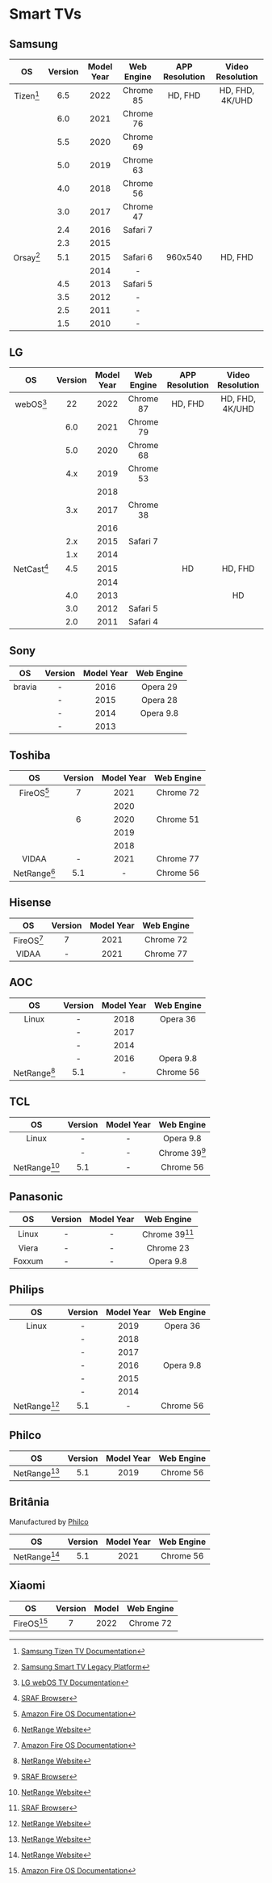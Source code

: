 # Smart TVs

## Samsung

|    OS     | Version | Model Year | Web Engine | APP Resolution | Video Resolution |
|:---------:|:-------:|:----------:|:----------:|:--------------:|:----------------:|
| Tizen[^1] |   6.5   |    2022    | Chrome 85  |    HD, FHD     | HD, FHD, 4K/UHD  |
|           |   6.0   |    2021    | Chrome 76  |                |                  |
|           |   5.5   |    2020    | Chrome 69  |                |                  |
|           |   5.0   |    2019    | Chrome 63  |                |                  |
|           |   4.0   |    2018    | Chrome 56  |                |                  |
|           |   3.0   |    2017    | Chrome 47  |                |                  |
|           |   2.4   |    2016    |  Safari 7  |                |                  |
|           |   2.3   |    2015    |            |                |                  |
| Orsay[^6] |   5.1   |    2015    |  Safari 6  |    960x540     |     HD, FHD      |
|           |         |    2014    |     -      |                |                  |
|           |   4.5   |    2013    |  Safari 5  |                |                  |
|           |   3.5   |    2012    |     -      |                |                  |
|           |   2.5   |    2011    |     -      |                |                  |
|           |   1.5   |    2010    |     -      |                |                  |

## LG

|     OS      | Version | Model Year | Web Engine | APP Resolution | Video Resolution |
|:-----------:|:-------:|:----------:|:----------:|:--------------:|:----------------:|
|  webOS[^2]  |   22    |    2022    | Chrome 87  |    HD, FHD     | HD, FHD, 4K/UHD  |
|             |   6.0   |    2021    | Chrome 79  |                |                  |
|             |   5.0   |    2020    | Chrome 68  |                |                  |
|             |   4.x   |    2019    | Chrome 53  |                |                  |
|             |         |    2018    |            |                |                  |
|             |   3.x   |    2017    | Chrome 38  |                |                  |
|             |         |    2016    |            |                |                  |
|             |   2.x   |    2015    |  Safari 7  |                |                  |
|             |   1.x   |    2014    |            |                |                  |
| NetCast[^5] |   4.5   |    2015    |            |       HD       |     HD, FHD      |
|             |         |    2014    |            |                |                  |
|             |   4.0   |    2013    |            |                |        HD        |
|             |   3.0   |    2012    |  Safari 5  |                |                  |
|             |   2.0   |    2011    |  Safari 4  |                |                  |

## Sony

|   OS   | Version | Model Year | Web Engine |
|:------:|:-------:|:----------:|:----------:|
| bravia |    -    |    2016    |  Opera 29  |
|        |    -    |    2015    |  Opera 28  |
|        |    -    |    2014    | Opera 9.8  |
|        |    -    |    2013    |            |

## Toshiba

|      OS      | Version | Model Year | Web Engine |
|:------------:|:-------:|:----------:|:----------:|
|  FireOS[^3]  |    7    |    2021    | Chrome 72  |
|              |         |    2020    |            |
|              |    6    |    2020    | Chrome 51  |
|              |         |    2019    |            |
|              |         |    2018    |            |
|    VIDAA     |    -    |    2021    | Chrome 77  |
| NetRange[^4] |   5.1   |     -      | Chrome 56  |

## Hisense

|     OS     | Version | Model Year | Web Engine |
|:----------:|:-------:|:----------:|:----------:|
| FireOS[^3] |    7    |    2021    | Chrome 72  |
|   VIDAA    |    -    |    2021    | Chrome 77  |

## AOC

|      OS      | Version | Model Year | Web Engine |
|:------------:|:-------:|:----------:|:----------:|
|    Linux     |    -    |    2018    |  Opera 36  |
|              |    -    |    2017    |            |
|              |    -    |    2014    |            |
|              |    -    |    2016    | Opera 9.8  |
| NetRange[^4] |   5.1   |     -      | Chrome 56  |

## TCL

|      OS      | Version | Model Year |  Web Engine   |
|:------------:|:-------:|:----------:|:-------------:|
|    Linux     |    -    |     -      |   Opera 9.8   |
|              |    -    |     -      | Chrome 39[^5] |
| NetRange[^4] |   5.1   |     -      |   Chrome 56   |

## Panasonic

|   OS   | Version | Model Year |  Web Engine   |
|:------:|:-------:|:----------:|:-------------:|
| Linux  |    -    |     -      | Chrome 39[^5] |
| Viera  |    -    |     -      |   Chrome 23   |
| Foxxum |    -    |     -      |   Opera 9.8   |

## Philips

|      OS      | Version | Model Year | Web Engine |
|:------------:|:-------:|:----------:|:----------:|
|    Linux     |    -    |    2019    |  Opera 36  |
|              |    -    |    2018    |            |
|              |    -    |    2017    |            |
|              |    -    |    2016    | Opera 9.8  |
|              |    -    |    2015    |            |
|              |    -    |    2014    |            |
| NetRange[^4] |   5.1   |     -      | Chrome 56  |

## Philco

|      OS      | Version | Model Year | Web Engine |
|:------------:|:-------:|:----------:|:----------:|
| NetRange[^4] |   5.1   |    2019    | Chrome 56  |

## Britânia

Manufactured by [Philco](#philco-smart-tvs)

|      OS      | Version | Model Year | Web Engine |
|:------------:|:-------:|:----------:|:----------:|
| NetRange[^4] |   5.1   |    2021    | Chrome 56  |

## Xiaomi

|     OS      | Version | Model | Web Engine |
|:-----------:|:-------:|:-----:|:----------:|
| FireOS[^3]  |    7    | 2022  | Chrome 72  |

[^1]: [Samsung Tizen TV Documentation](https://developer.tizen.org/tizen/tv)
[^2]: [LG webOS TV Documentation](https://webostv.developer.lge.com)
[^3]: [Amazon Fire OS Documentation](https://developer.amazon.com/docs/fire-tv/device-specifications.html)
[^4]: [NetRange Website](https://netrange.com/smart-tv)
[^5]: [SRAF Browser](https://seraphic-corp.com/en/SolutionDeatail.aspx?id=5)
[^5]: [LG Smart TV Legacy Platform](https://webostv.developer.lge.com/discover/archive/netcast/)
[^6]: [Samsung Smart TV Legacy Platform](https://developer.samsung.com/smarttv/legacy/overview.html)
